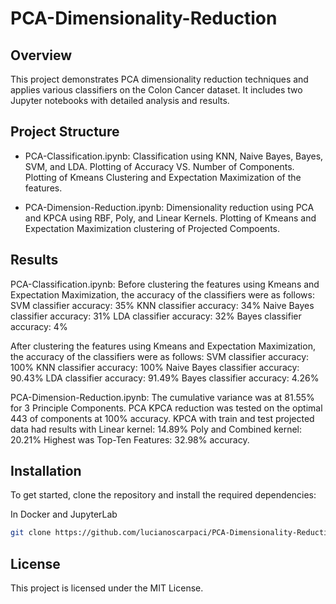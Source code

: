 # PCA-Dimensionality-Reduction
## Overview
This project demonstrates PCA dimensionality reduction techniques and applies various classifiers on the Colon Cancer dataset. It includes two Jupyter notebooks with detailed analysis and results.

## Project Structure
- PCA-Classification.ipynb: Classification using KNN, Naive Bayes, Bayes, SVM, and LDA. Plotting of Accuracy VS. Number of Components. Plotting of Kmeans Clustering and Expectation Maximization of the features.

- PCA-Dimension-Reduction.ipynb: Dimensionality reduction using PCA and KPCA using RBF, Poly, and Linear Kernels. Plotting of Kmeans and Expectation Maximization clustering of Projected Compoents.

## Results
PCA-Classification.ipynb:
Before clustering the features using Kmeans and Expectation Maximization, the accuracy of the classifiers were as follows:
SVM classifier accuracy: 35%
KNN classifier accuracy: 34%
Naive Bayes classifier accuracy: 31%
LDA classifier accuracy: 32%
Bayes classifier accuracy: 4%


After clustering the features using Kmeans and Expectation Maximization, the accuracy of the classifiers were as follows:
SVM classifier accuracy: 100%
KNN classifier accuracy: 100%
Naive Bayes classifier accuracy: 90.43%
LDA classifier accuracy: 91.49%
Bayes classifier accuracy: 4.26%

PCA-Dimension-Reduction.ipynb:
The cumulative variance was at 81.55% for 3 Principle Components.
PCA KPCA reduction was tested on the optimal 443 of components at 100% accuracy.
KPCA with train and test projected data had results with Linear kernel: 14.89%
Poly and Combined kernel: 20.21% Highest was Top-Ten Features: 32.98% accuracy.
## Installation
To get started, clone the repository and install the required dependencies:

In Docker and JupyterLab

```bash
git clone https://github.com/lucianoscarpaci/PCA-Dimensionality-Reduction.git
```

## License
This project is licensed under the MIT License.
